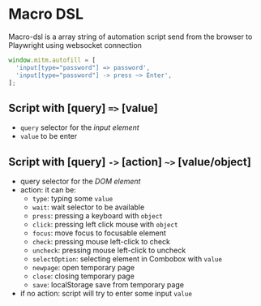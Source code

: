 # Macro DSL
Macro-dsl is a array string of automation script send from the browser to Playwright  using websocket connection

```js
window.mitm.autofill = [
  'input[type="password"] => password',
  'input[type="password"] -> press ~> Enter',
];
```
## Script with [query] ` => ` [value]
* `query` selector for the _input element_
* `value` to be enter

## Script with [query] ` -> ` [action] ` ~> ` [value/object] 
* query selector for the _DOM element_
* action: it can be:
  * `type`: typing some `value`
  * `wait`: wait selector to be available
  * `press`: pressing a keyboard with `object`
  * `click`: pressing left click mouse with `object`
  * `focus`: move focus to focusable element
  * `check`: pressing mouse left-click to check
  * `uncheck`: pressing mouse left-click to uncheck
  * `selectOption`: selecting element in Combobox with `value`
  * `newpage`: open temporary page 
  * `close`: closing temporary page
  * `save`: localStorage save from temporary page
* if no action: script will try to enter some input `value`
